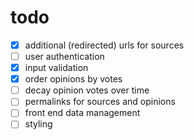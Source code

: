 # todo

- [x] additional (redirected) urls for sources
- [ ] user authentication
- [x] input validation
- [x] order opinions by votes
- [ ] decay opinion votes over time
- [ ] permalinks for sources and opinions
- [ ] front end data management
- [ ] styling
